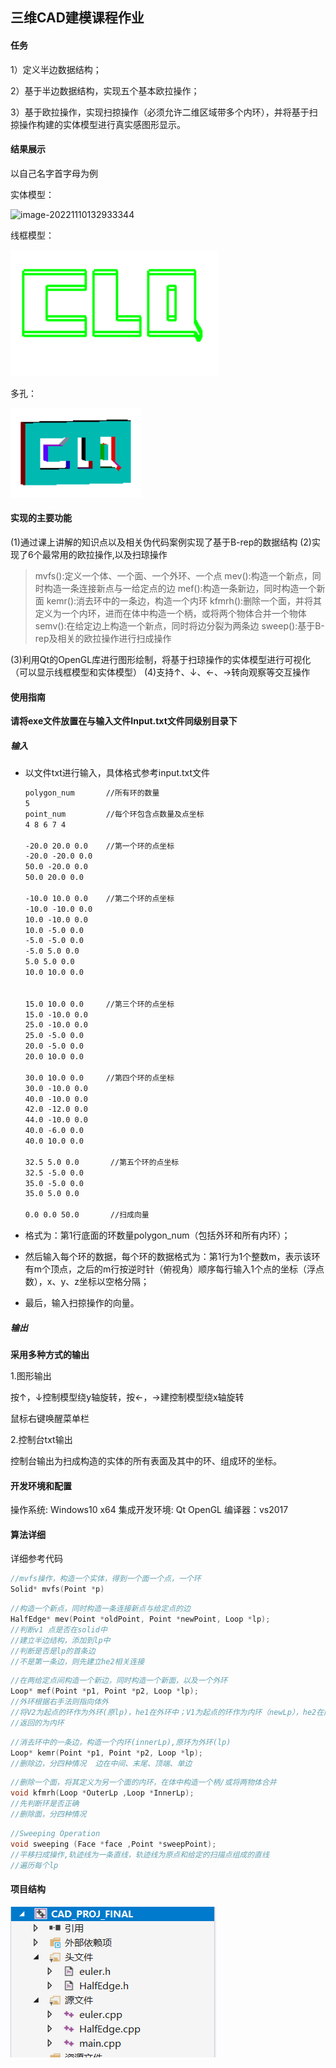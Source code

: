 ## 三维CAD建模课程作业

#### 任务

1）定义半边数据结构；

2）基于半边数据结构，实现五个基本欧拉操作；

3）基于欧拉操作，实现扫掠操作（必须允许二维区域带多个内环），并将基于扫掠操作构建的实体模型进行真实感图形显示。

#### 结果展示

以自己名字首字母为例

实体模型：

![image-20221110132933344](/../main/doc/img/image-20221110132933344.png)

线框模型：

![image-20221110133039164](/../doc/img/image-20221110133039164.png)

多孔：

![image-20221110133214221](/../doc/img/image-20221110133214221.png)



#### 实现的主要功能

(1)通过课上讲解的知识点以及相关伪代码案例实现了基于B-rep的数据结构
(2)实现了6个最常用的欧拉操作,以及扫琼操作

> mvfs():定义一个体、一个面、一个外环、一个点
> mev():构造一个新点，同时构造一条连接新点与一给定点的边
> mef():构造一条新边，同时构造一个新面
> kemr():消去环中的一条边，构造一个内环
> kfmrh():删除一个面，并将其定义为一个内环，进而在体中构造一个柄，或将两个物体合并一个物体
> semv():在给定边上构造一个新点，同时将边分裂为两条边
> sweep():基于B-rep及相关的欧拉操作进行扫成操作

(3)利用Qt的OpenGL库进行图形绘制，将基于扫琼操作的实体模型进行可视化（可以显示线框模型和实体模型）
(4)支持↑、↓、←、→转向观察等交互操作

#### 使用指南

**请将exe文件放置在与输入文件Input.txt文件同级别目录下**

##### 输入

- 以文件txt进行输入，具体格式参考input.txt文件

  ```txt
  polygon_num       //所有环的数量
  5
  point_num         //每个环包含点数量及点坐标
  4 8 6 7 4
  
  -20.0 20.0 0.0    //第一个环的点坐标
  -20.0 -20.0 0.0
  50.0 -20.0 0.0
  50.0 20.0 0.0
  
  -10.0 10.0 0.0    //第二个环的点坐标
  -10.0 -10.0 0.0
  10.0 -10.0 0.0
  10.0 -5.0 0.0
  -5.0 -5.0 0.0
  -5.0 5.0 0.0
  5.0 5.0 0.0
  10.0 10.0 0.0
  
  
  15.0 10.0 0.0     //第三个环的点坐标
  15.0 -10.0 0.0
  25.0 -10.0 0.0
  25.0 -5.0 0.0
  20.0 -5.0 0.0
  20.0 10.0 0.0
  
  30.0 10.0 0.0     //第四个环的点坐标
  30.0 -10.0 0.0
  40.0 -10.0 0.0
  42.0 -12.0 0.0
  44.0 -10.0 0.0
  40.0 -6.0 0.0
  40.0 10.0 0.0
  
  32.5 5.0 0.0       //第五个环的点坐标
  32.5 -5.0 0.0
  35.0 -5.0 0.0
  35.0 5.0 0.0
  
  0.0 0.0 50.0       //扫成向量
  ```

- 格式为：第1行底面的环数量polygon_num（包括外环和所有内环）；

- 然后输入每个环的数据，每个环的数据格式为：第1行为1个整数m，表示该环有m个顶点，之后的m行按逆时针（俯视角）顺序每行输入1个点的坐标（浮点数），x、y、z坐标以空格分隔；

- 最后，输入扫掠操作的向量。



##### 输出

**采用多种方式的输出**

1.图形输出

按↑，↓控制模型绕y轴旋转，按←，→建控制模型绕x轴旋转 

鼠标右键唤醒菜单栏

2.控制台txt输出

控制台输出为扫成构造的实体的所有表面及其中的环、组成环的坐标。



#### 开发环境和配置

操作系统: Windows10 x64
集成开发环境: Qt  OpenGL
编译器：vs2017

#### 算法详细

详细参考代码

```c
//mvfs操作，构造一个实体，得到一个面一个点，一个环
Solid* mvfs(Point *p)
```

```c
//构造一个新点，同时构造一条连接新点与给定点的边
HalfEdge* mev(Point *oldPoint, Point *newPoint, Loop *lp);
//判断v1 点是否在solid中
//建立半边结构，添加到lp中
//判断是否是lp的首条边
//不是第一条边，则先建立he2相关连接
```

```C
//在两给定点间构造一个新边，同时构造一个新面，以及一个外环
Loop* mef(Point *p1, Point *p2, Loop *lp);
//外环根据右手法则指向体外
//将V2为起点的环作为外环(原lp)，he1在外环中；V1为起点的环作为内环（newLp），he2在内环中
//返回的为内环
```

```C
//消去环中的一条边，构造一个内环(innerLp),原环为外环(lp)
Loop* kemr(Point *p1, Point *p2, Loop *lp);
//删除边，分四种情况  边在中间、末尾、顶端、单边
```

```C
//删除一个面，将其定义为另一个面的内环，在体中构造一个柄/或将两物体合并
void kfmrh(Loop *OuterLp ,Loop *InnerLp);
//先判断环是否正确
//删除面，分四种情况
```

```C
//Sweeping Operation
void sweeping (Face *face ,Point *sweepPoint);
//平移扫成操作,轨迹线为一条直线，轨迹线为原点和给定的扫描点组成的直线
//遍历每个lp
```

#### 项目结构

![image-20221110132551918](/../doc/img/image-20221110132551918.png)
